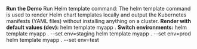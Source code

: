 **Run the Demo**
Run Helm template command: The helm template command is used to render Helm chart templates locally and output the Kubernetes manifests (YAML files) without installing anything on a cluster.
**Render with default values (dev):**
helm template myapp .
**Switch environments:**
helm template myapp . --set env=staging
helm template myapp . --set env=prod
helm template myapp . --set env=test

